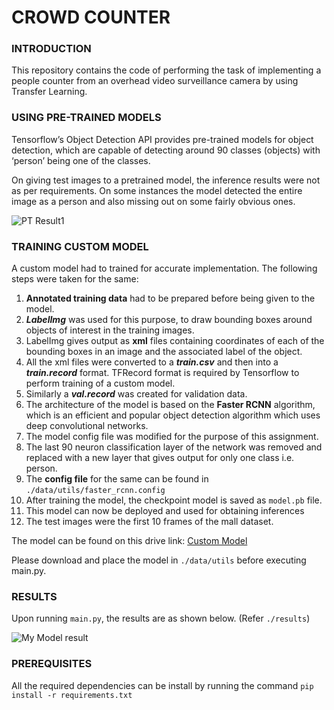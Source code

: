 # CROWD COUNTER

### INTRODUCTION

This repository contains the code of performing the task of implementing a people counter from an overhead video surveillance camera by using Transfer Learning.

### USING PRE-TRAINED MODELS

Tensorflow’s Object Detection API provides pre-trained models for object detection, which are capable of detecting around 90 classes (objects) with ‘person’ being one of the classes.

On giving test images to a pretrained model, the inference results were not as per requirements. On some instances the model detected the entire image as a person and also missing out on some fairly obvious ones.

![PT Result1](https://github.com/darpan-jain/crowd-counter/blob/master/pretrained-results/result1.png)


### TRAINING CUSTOM MODEL

A custom model had to trained for accurate implementation. The following steps were taken for the same:

1. **Annotated training data** had to be prepared before being given to the model.
2. ***LabelImg*** was used for this purpose, to draw bounding boxes around objects of interest in the training images.
3. LabelImg gives output as **xml** files containing coordinates of each of the bounding boxes in an image and the associated label of the object.
4. All the xml files were converted to a ***train.csv*** and then into a ***train.record*** format. TFRecord format is required by Tensorflow to perform training of a custom model.
5. Similarly a ***val.record*** was created for validation data.
6. The architecture of the model is based on the **Faster RCNN** algorithm, which is an efficient and popular object detection algorithm which uses deep convolutional networks.
7. The model config file was modified for the purpose of this assignment.
8. The last 90 neuron classification layer of the network was removed and replaced with a new layer that gives output for only one class i.e. person.
9. The **config file** for the same can be found in ```./data/utils/faster_rcnn.config```
10. After training the model, the checkpoint model is saved as `model.pb` file.
11. This model can now be deployed and used for obtaining inferences
12. The test images were the first 10 frames of the mall dataset.

The model can be found on this drive link: ​[Custom Model](https://drive.google.com/open?id=1IBgEyaASf10KUFTCbky9mtruUpyoqDWR)

Please download and place the model in `./data/utils` before executing main.py.

### RESULTS
Upon running `main.py`, the results are as shown below. (Refer `./results`)

![My Model result](https://github.com/darpan-jain/crowd-counter/blob/master/results/result0003.jpg)

### PREREQUISITES
All the required dependencies can be install by running the command `pip install -r requirements.txt`
